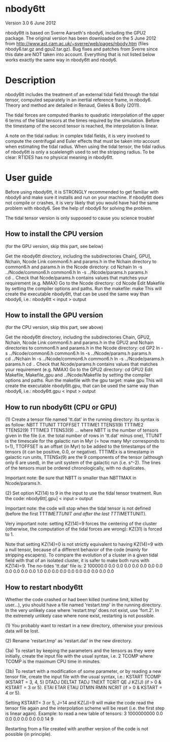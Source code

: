 nbody6tt
========

Version 3.0	6 June 2012

nbody6tt is based on Sverre Aarseth's nbody6, including the GPU2 package. The original version has been downloaded on the 5 June 2012 from http://www.ast.cam.ac.uk/~sverre/web/pages/nbody.htm (files nbody6.tar.gz and gpu2.tar.gz). Bug fixes and patches from Sverre since this date are NOT taken into account. Everything that is not listed below works exactly the same way in nbody6tt and nbody6.


Description
===========

nbody6tt includes the treatment of an external tidal field through the tidal tensor, computed separately in an inertial reference frame, in nbody6. Theory and method are detailed in Renaud, Gieles & Boily (2011).

The tidal forces are computed thanks to quadratic interpolation of the upper 6 terms of the tidal tensors at the times required by the simulation. Before the timestamp of the second tensor is reached, the interpolation is linear.

A note on the tidal radius: in complex tidal fields, it is very involved to compute the centrifugal and Euler effects that must be taken into account when estimating the tidal radius. When using the tidal tensor, the tidal radius of nbody6tt is only a scalelength used to set the stripping radius. To be clear: RTIDES has no physical meaning in nbody6tt. 



User guide
==========

Before using nbody6tt, it is STRONGLY recommended to get familiar with nbody6 and make sure it installs and run on your machine. If nbody6tt does not compile or crashes, it is very likely that you would have had the same problem with nbody6. See the help of nbody6 for solving the problem.

The tidal tensor version is only supposed to cause you science trouble!


How to install the CPU version
------------------------------
(for the GPU version, skip this part, see below)

Get the nbody6tt directory, including the subdirectories
   Chain[, GPU], Nchain, Ncode
Link common6.h and params.h in the Nchain directory to common6.h and params.h in the Ncode directory:
   cd Nchain
   ln -s ../Ncode/common6.h common6.h 
   ln -s ../Ncode/params.h params.h    
   cd ..
Check that Ncode/params.h contains values that matches your requirement (e.g. NMAX)
Go to the Ncode directory:
   cd Ncode
Edit Makefile by setting the compiler options and paths.
Run the makefile:
   make
This will create the executable nbody6tt, that can be used the same way than nbody6, i.e.:
   nbody6tt < input > output


How to install the GPU version
------------------------------
(for the CPU version, skip this part, see above)

Get the nbody6tt directory, including the subdirectories
   Chain, GPU2, Nchain, Ncode
Link common6.h and params.h in the GPU2 and Nchain directories to common6.h and params.h in the Ncode directory:
   cd GP2
   ln -s ../Ncode/common6.h common6.h 
   ln -s ../Ncode/params.h params.h    
   cd ../Nchain
   ln -s ../Ncode/common6.h common6.h 
   ln -s ../Ncode/params.h params.h
   cd ..
Check that Ncode/params.h contains values that matches your requirement (e.g. NMAX)
Go to the GPU2 directory:
   cd GPU2
Edit Makefile, Makefile_gpu and ../Ncode/Makefile by setting the compiler options and paths.
Run the makefile with the gpu target:
   make gpu
This will create the executable nbody6tt.gpu, that can be used the same way than nbody6, i.e.:
   nbody6tt.gpu < input > output



How to run nbody6tt (CPU or GPU)
--------------------------------

(1) Create a tensor file named 'tt.dat' in the running directory: its syntax is as follow:
   NBTT TTUNIT TTOFFSET
   TTTIME1 TTENS1(9)
   TTTIME2 TTENS2(9)
   TTTIME3 TTENS3(9)
   ...
where NBTT is the number of tensors given in the file (i.e. the total number of rows in 'tt.dat' minus one), TTUNIT is the timescale for the galactic run in Myr (= how many Myr corresponds to t=1), TTOFFSET is an offset (in Myr) to be added to the timestamps of the tensors (it can be positive, 0.0, or negative). TTTIMEx is a timestamp in galactic run units, TTENSx(9) are the 9 components of the tensor (although only 6 are used), in the unit system of the galactic run (i.e. s^-2). The lines of the tensors must be ordered chronologically, with no duplicates.

Important note: Be sure that NBTT is smaller than NBTTMAX in Ncode/params.h.

(2) Set option KZ(14) to 9 in the input to use the tidal tensor treatment. Run the code:
   nbody6tt[.gpu] < input > output

Important note: the code will stop when the tidal tensor is not defined (before the first TTTIME*TTUNIT and after the last TTTIME*TTUNIT).

Very important note: setting KZ(14)=9 forces the centering of the cluster (otherwise, the computation of the tidal forces are wrong): KZ(31) is forced to 1.

Note that setting KZ(14)=0 is not strictly equivalent to having KZ(14)=9 with a null tensor, because of a different behavior of the code (mainly for stripping escapers). To compare the evolution of a cluster in a given tidal field with that of an isolated cluster, it is safer to make both runs with KZ(14)=9.
The no-tides 'tt.dat' file is:
   2 100000.0 0.0
   0.0 0.0 0.0 0.0 0.0 0.0 0.0 0.0 0.0 0.0
   1.0 0.0 0.0 0.0 0.0 0.0 0.0 0.0 0.0 0.0



How to restart nbody6tt
-----------------------

Whether the code crashed or had been killed (runtime limit, killed by user...), you should have a file named 'restart.tmp' in the running directory. In the very unlikely case where 'restart.tmp' does not exist, use 'fort.2'. In the extremely unlikely case where none exist, restarting is not possible.

(1) You probably want to restart in a new directory, otherwise your previous data will be lost.

(2) Rename 'restart.tmp' as 'restart.dat' in the new directory.

(3a) To restart by keeping the parameters and the tensors as they were initially, create the input file with the usual syntax, i.e.
   2 TCOMP
where TCOMP is the maximum CPU time in minutes.

(3b) To restart with a modification of some parameter, or by reading a new tensor file, create the input file with the usual syntax, i.e.:
   KSTART TCOMP (KSTART = 3, 4, 5)
   DTADJ DELTAT TADJ TNEXT TCRIT QE J KZ(J) (if > 0 & KSTART = 3 or 5).
   ETAI ETAR ETAU DTMIN RMIN NCRIT (if > 0 & KSTART = 4 or 5).   

Setting KSTART= 3 or 5, J=14 and KZ(J)=9 will make the code read the tensor file again and the interpolation scheme will be reset (i.e. the first step is linear again).
Example: to read a new table of tensors:
   3 1000000000
   0.0 0.0 0.0 0.0 0.0 0.0 14 9
   
Restarting from a file created with another version of the code is not possible (in principle).
